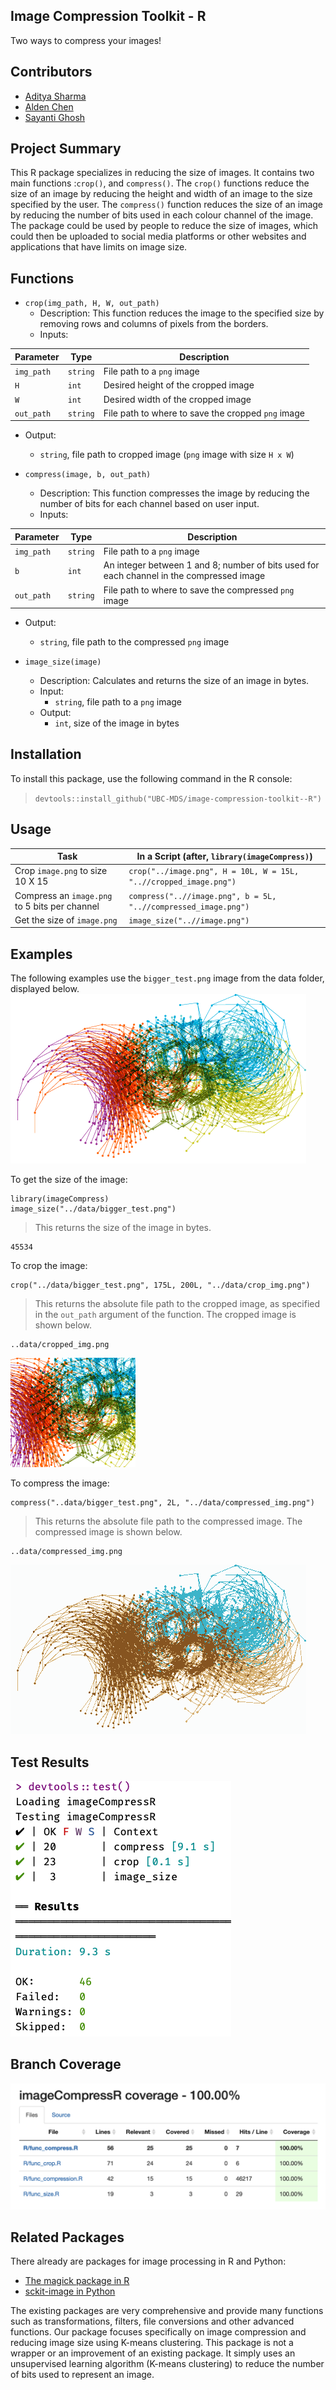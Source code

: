 ## Image Compression Toolkit - R
Two ways to compress your images!

## Contributors

- [Aditya Sharma](https://github.com/adityashrm21)
- [Alden Chen](https://github.com/aldenchen)
- [Sayanti Ghosh](https://github.com/Sayanti86)

## Project Summary

This R package specializes in reducing the size of images. It contains two main functions :`crop()`, and `compress()`. The `crop()` functions reduce the size of an image by reducing the height and width of an image to the size specified by the user. The `compress()` function reduces the size of an image by reducing the number of bits used in each colour channel of the image. The package could be used by people to reduce the size of images, which could then be uploaded to social media platforms or other websites and applications that have limits on image size.

## Functions

- `crop(img_path, H, W, out_path)`
  - Description:
    This function reduces the image to the specified size by removing rows and columns of pixels from the borders.
  - Inputs:  

|Parameter |Type |Description |
|----------|-----|------------|
|`img_path`|`string`| File path to a `png` image|
|`H`|`int`| Desired height of the cropped image |
|`W`|`int`| Desired width of the cropped image|
|`out_path`|`string`| File path to where to save the cropped `png` image |  

  - Output:
    - `string`, file path to cropped image (`png` image with size `H x W`)  

- `compress(image, b, out_path)`
  - Description:
    This function compresses the image by reducing the number of bits for each channel based on user input.
  - Inputs:  

|Parameter |Type |Description |
|----------|-----|------------|
|`img_path`|`string`| File path to a `png` image|
|`b`|`int`| An integer between 1 and 8; number of bits used for each channel in the compressed image |
|`out_path`|`string`| File path to where to save the compressed `png` image |
  - Output:
    - `string`, file path to the compressed `png` image   


- `image_size(image)`
  - Description:
    Calculates and returns the size of an image in bytes.
  - Input:
    - `string`, file path to a `png` image
  - Output:
    - `int`, size of the image in bytes

## Installation

To install this package, use the following command in the R console:
> ```devtools::install_github("UBC-MDS/image-compression-toolkit--R")```

## Usage
|Task    |  In a Script (after, `library(imageCompress)`)   |
|---------|---------------------|
|Crop `image.png` to size 10 X 15  |  `crop("../image.png", H = 10L, W = 15L, "..//cropped_image.png")`|
|Compress an `image.png` to 5 bits per channel |  `compress("..//image.png", b = 5L, "..//compressed_image.png")` |
|Get the size of `image.png`|  `image_size("..//image.png")`|

## Examples

The following examples use the `bigger_test.png` image from the data folder, displayed below.
<img src = "https://raw.githubusercontent.com/UBC-MDS/image-compression-toolkit--R/update_tests/data/bigger_test.png" >

To get the size of the image:
```
library(imageCompress)
image_size("../data/bigger_test.png")
```
> This returns the size of the image in bytes.
```
45534
```

To crop the image:  
```
crop("../data/bigger_test.png", 175L, 200L, "../data/crop_img.png")
```

> This returns the absolute file path to the cropped image, as specified in the `out_path` argument of the function. The cropped image is shown below.
```
..data/cropped_img.png
```
<img src = "https://raw.githubusercontent.com/UBC-MDS/image-compression-toolkit--R/update_tests/data/crop_img.png" >

To compress the image:
```
compress("..data/bigger_test.png", 2L, "../data/compressed_img.png")
```

> This returns the absolute file path to the compressed image. The compressed image is shown below.   
```
..data/compressed_img.png
```
<img src = "https://raw.githubusercontent.com/UBC-MDS/image-compression-toolkit--R/update_tests/data/compressed_img.png" >

## Test Results  
<img src = "https://raw.githubusercontent.com/UBC-MDS/image-compression-toolkit--R/update_tests/data/test_results.png">

## Branch Coverage  
<img src = "https://raw.githubusercontent.com/UBC-MDS/image-compression-toolkit--R/update_tests/data/branch_coverage.png" width = "555">


## Related Packages
There already are packages for image processing in R and Python:
  - [The magick package in R](https://cran.r-project.org/web/packages/magick/vignettes/intro.html)
  - [sckit-image in Python](https://scikit-image.org/)

The existing packages are very comprehensive and provide many functions such as transformations, filters, file conversions and other advanced functions. Our package focuses specifically on image compression and reducing image size using K-means clustering. This package is not a wrapper or an improvement of an existing package. It simply uses an unsupervised learning algorithm (K-means clustering) to reduce the number of bits used to represent an image.

